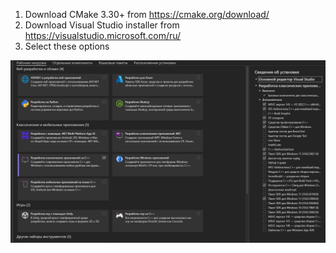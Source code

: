 1. Download CMake 3.30+ from https://cmake.org/download/
2. Download Visual Studio installer from https://visualstudio.microsoft.com/ru/
3. Select these options

![alt text](./image.png)
